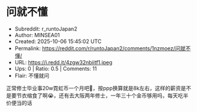 # 问就不懂

- Subreddit: r_runtoJapan2
- Author: MINSEA01
- Created: 2025-10-06 15:45:02 UTC
- Permalink: https://reddit.com/r/runtoJapan2/comments/1nzmoez/问就不懂/
- URL: https://i.redd.it/4zgw32nbiitf1.jpeg
- Ups: 0 | Ratio: 0.5 | Comments: 11
- Flair: 不懂就问


正常修士毕业事20w霓虹币一个月吧🤔，按ppp换算就是8k左右，这样的薪资是不是要节衣缩食了啊😭，还有去大阪两年修士，一年三十个金币够用吗，每天吃半价便当的话

